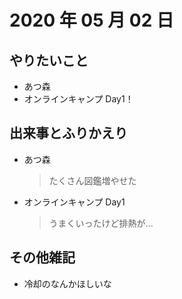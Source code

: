 # 2020 年 05 月 02 日

## やりたいこと

- あつ森
- オンラインキャンプ Day1！

## 出来事とふりかえり

- あつ森
  > たくさん図鑑増やせた
- オンラインキャンプ Day1
  > うまくいったけど排熱が...

## その他雑記

- 冷却のなんかほしいな

